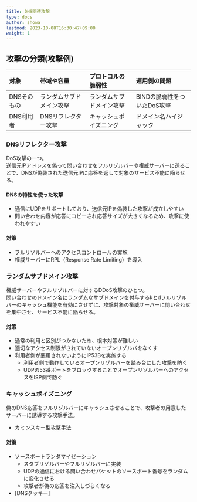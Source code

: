 ```yaml
---
title: DNS関連攻撃
type: docs
author: showa
lastmod: 2023-10-08T16:30:47+09:00
waight: 1
---
```


## 攻撃の分類(攻撃例)

| 対象 | 帯域や容量 | プロトコルの脆弱性 | 運用側の問題 |
|:--|:--|:--|:--|
| DNSそのもの | ランダムサブドメイン攻撃 | ランダムサブドメイン攻撃 | BINDの脆弱性をついたDoS攻撃 |
| DNS利用者 | DNSリフレクター攻撃 | キャッシュポイズニング | ドメイン名ハイジャック |

### DNSリフレクター攻撃

DoS攻撃の一つ。  
送信元IPアドレスを偽って問い合わせをフルリゾルバーや権威サーバーに送ることで、DNSが偽装された送信元IPに応答を返して対象のサービス不能に陥らせる。

#### DNSの特性を使った攻撃

- 通信にUDPをサポートしており、送信元IPを偽装した攻撃が成立しやすい
- 問い合わせ内容が応答にコピーされ応答サイズが大きくなるため、攻撃に使われやすい

#### 対策

- フルリゾルバーへのアクセスコントロールの実施
- 権威サーバーにRPL（Response Rate Limiting）を導入

### ランダムサブドメイン攻撃

権威サーバーやフルリゾルバーに対するDDoS攻撃のひとつ。  
問い合わせのドメイン名にランダムなサブドメインを付与するkとdフルリゾルバーのキャッシュ機能を有効にさせずに、攻撃対象の権威サーバーに問い合わせを集中させ、サービス不能に陥らせる。  

#### 対策

- 通常の利用と区別がつかないため、根本対策が難しい
- 適切なアクセス制限がされていないオープンリゾルバをなくす
- 利用者側が悪用されないようにIP53Bを実施する
  - 利用者側で動作しているオープンリゾルバーを踏み台にした攻撃を防ぐ
  - UDPの53番ポートをブロックすることでオープンリゾルバーへのアクセスをISP側で防ぐ

### キャッシュポイズニング

偽のDNS応答をフルリゾルバーにキャッシュさせることで、攻撃者の用意したサーバーに誘導する攻撃手法。

- カミンスキー型攻撃手法

#### 対策

- ソースポートランダマイゼーション
  - スタブリゾルバーやフルリゾルバーに実装
  - UDPの通信における問い合わせパケットのソースポート番号をランダムに変化させる
  - 攻撃者が偽の応答を注入しづらくなる
- [DNSクッキー]
